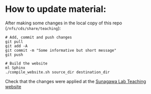# How to update material:

After making some changes in the local copy of this repo (`/nfs/cds/share/teaching`):

```
# Add, commit and push changes
git pull
git add -A
git commit -m "Some informative but short message"
git push

# Build the website
ml Sphinx
./compile_website.sh source_dir destination_dir
```

Check that the changes were applied at the [Sunagawa Lab Teaching website](https://sunagawalab.ethz.ch/share/teaching/)

